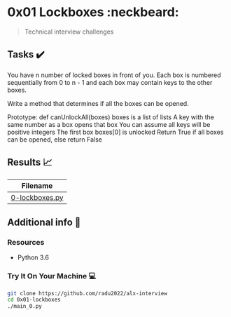 # 0x01 Lockboxes :neckbeard:

> Technical interview challenges

## Tasks :heavy_check_mark:

You have n number of locked boxes in front of you. Each box is numbered sequentially from 0 to n - 1 and each box may contain keys to the other boxes.

Write a method that determines if all the boxes can be opened.

Prototype: def canUnlockAll(boxes)
boxes is a list of lists
A key with the same number as a box opens that box
You can assume all keys will be positive integers
The first box boxes[0] is unlocked
Return True if all boxes can be opened, else return False

## Results :chart_with_upwards_trend:

| Filename |
| ------ |
| [0-lockboxes.py](https://github.com/radu2022/alx-interview/blob/master/0x01-lockboxes/0-lockboxes.py)|


## Additional info :construction:
### Resources

- Python 3.6


### Try It On Your Machine :computer:
```bash
git clone https://github.com/radu2022/alx-interview
cd 0x01-lockboxes
./main_0.py
```